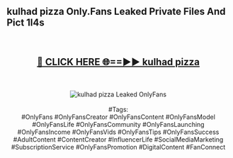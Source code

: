 <h2>kulhad pizza Only.Fans Leaked Private Files And Pict 1l4s</h2>
<br>
<div align="center">
<h2><a href="https://mediafiles.top/kulhad_pizza" rel="nofollow">🔴 CLICK HERE 🌐==►► kulhad pizza</a></h2>
<br>
<br>
<a href="https://mediafiles.top/kulhad_pizza" rel="nofollow" data-target="animated-image.originalLink"><img src="https://i.ibb.co.com/WyWwxjT/player-gif2.gif" alt="kulhad pizza Leaked OnlyFans" style="max-width: 100%; display: inline-block;" data-target="animated-image.originalImage"></a>
<br><br>
#Tags:
<br>
#OnlyFans #OnlyFansCreator #OnlyFansContent #OnlyFansModel #OnlyFansLife #OnlyFansCommunity #OnlyFansLaunching #OnlyFansIncome #OnlyFansVids #OnlyFansTips #OnlyFansSuccess #AdultContent #ContentCreator #InfluencerLife #SocialMediaMarketing #SubscriptionService #OnlyFansPromotion #DigitalContent #FanConnect
</div>
<br>